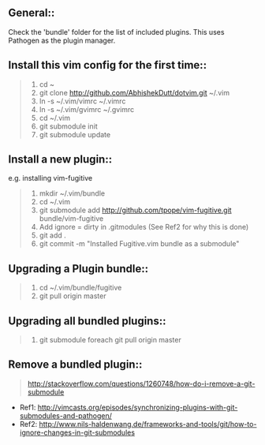 General::
-------
Check the 'bundle' folder for the list of included plugins.
This uses Pathogen as the plugin manager.

Install this vim config for the first time::
------------------------------------------
> 1. cd ~
> 2. git clone http://github.com/AbhishekDutt/dotvim.git ~/.vim
> 3. ln -s ~/.vim/vimrc ~/.vimrc
> 4. ln -s ~/.vim/gvimrc ~/.gvimrc
> 5. cd ~/.vim
> 6. git submodule init
> 7. git submodule update

Install a new plugin::
--------------------
e.g. installing vim-fugitive

> 1. mkdir ~/.vim/bundle
> 2. cd ~/.vim
> 3. git submodule add http://github.com/tpope/vim-fugitive.git bundle/vim-fugitive
> 4. Add ignore = dirty in .gitmodules (See Ref2 for why this is done)
> 5. git add .
> 6. git commit -m "Installed Fugitive.vim bundle as a submodule"

Upgrading a Plugin bundle::
---------------------------
> 1. cd ~/.vim/bundle/fugitive
> 2. git pull origin master

Upgrading all bundled plugins::
-------------------------------
> 1. git submodule foreach git pull origin master

Remove a bundled plugin::
-------------------------
> http://stackoverflow.com/questions/1260748/how-do-i-remove-a-git-submodule


* Ref1: http://vimcasts.org/episodes/synchronizing-plugins-with-git-submodules-and-pathogen/
* Ref2: http://www.nils-haldenwang.de/frameworks-and-tools/git/how-to-ignore-changes-in-git-submodules

